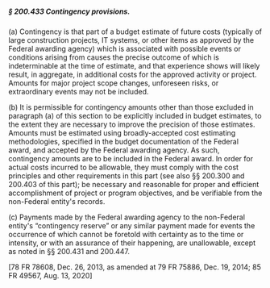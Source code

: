##### § 200.433 Contingency provisions. #####

(a) Contingency is that part of a budget estimate of future costs (typically of large construction projects, IT systems, or other items as approved by the Federal awarding agency) which is associated with possible events or conditions arising from causes the precise outcome of which is indeterminable at the time of estimate, and that experience shows will likely result, in aggregate, in additional costs for the approved activity or project. Amounts for major project scope changes, unforeseen risks, or extraordinary events may not be included.

(b) It is permissible for contingency amounts other than those excluded in paragraph (a) of this section to be explicitly included in budget estimates, to the extent they are necessary to improve the precision of those estimates. Amounts must be estimated using broadly-accepted cost estimating methodologies, specified in the budget documentation of the Federal award, and accepted by the Federal awarding agency. As such, contingency amounts are to be included in the Federal award. In order for actual costs incurred to be allowable, they must comply with the cost principles and other requirements in this part (see also §§ 200.300 and 200.403 of this part); be necessary and reasonable for proper and efficient accomplishment of project or program objectives, and be verifiable from the non-Federal entity's records.

(c) Payments made by the Federal awarding agency to the non-Federal entity's “contingency reserve” or any similar payment made for events the occurrence of which cannot be foretold with certainty as to the time or intensity, or with an assurance of their happening, are unallowable, except as noted in §§ 200.431 and 200.447.

[78 FR 78608, Dec. 26, 2013, as amended at 79 FR 75886, Dec. 19, 2014; 85 FR 49567, Aug. 13, 2020]